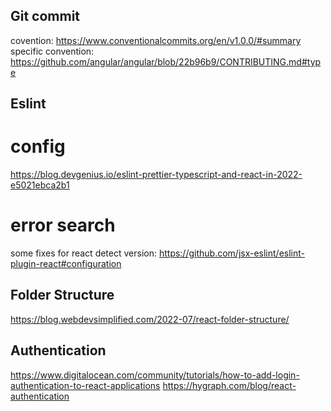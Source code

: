 ## Git commit

covention: https://www.conventionalcommits.org/en/v1.0.0/#summary
specific convention: https://github.com/angular/angular/blob/22b96b9/CONTRIBUTING.md#type

## Eslint

# config

https://blog.devgenius.io/eslint-prettier-typescript-and-react-in-2022-e5021ebca2b1

# error search

some fixes for react detect version: https://github.com/jsx-eslint/eslint-plugin-react#configuration

## Folder Structure

https://blog.webdevsimplified.com/2022-07/react-folder-structure/

## Authentication

https://www.digitalocean.com/community/tutorials/how-to-add-login-authentication-to-react-applications
https://hygraph.com/blog/react-authentication

